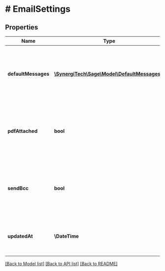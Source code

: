 # # EmailSettings

## Properties

Name | Type | Description | Notes
------------ | ------------- | ------------- | -------------
**defaultMessages** | [**\SynergiTech\Sage\Model\DefaultMessages[]**](DefaultMessages.md) | The default email messages for the businesses per message type and locale. | [optional]
**pdfAttached** | **bool** | Indicates whether PDFs are always attached as part of sending emails for a business | [optional]
**sendBcc** | **bool** | Indicates whether the user should always be sent a copy when sending a document via email | [optional]
**updatedAt** | **\DateTime** | The datetime when the item was last updated | [optional]

[[Back to Model list]](../../README.md#models) [[Back to API list]](../../README.md#endpoints) [[Back to README]](../../README.md)
